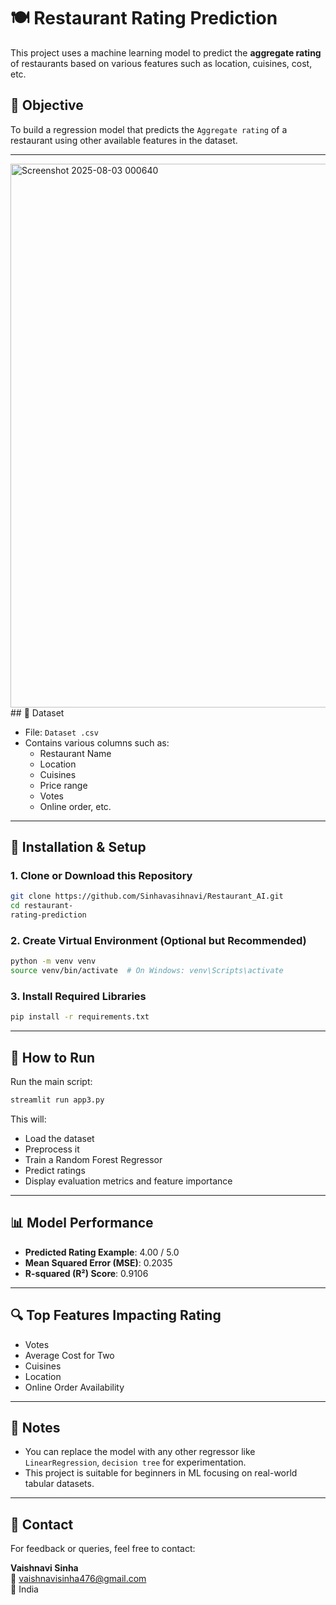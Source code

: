 
# 🍽️ Restaurant Rating Prediction

This project uses a machine learning model to predict the **aggregate rating** of restaurants based on various features such as location, cuisines, cost, etc.

## 🧠 Objective

To build a regression model that predicts the `Aggregate rating` of a restaurant using other available features in the dataset.

---
<img width="1893" height="870" alt="Screenshot 2025-08-03 000640" src="https://github.com/user-attachments/assets/b09c792f-16a2-4b0e-bffb-3d12df429f76" />
## 📁 Dataset

- File: `Dataset .csv`
- Contains various columns such as:
  - Restaurant Name
  - Location
  - Cuisines
  - Price range
  - Votes
  - Online order, etc.

---

## 🔧 Installation & Setup

### 1. Clone or Download this Repository
```bash
git clone https://github.com/Sinhavasihnavi/Restaurant_AI.git
cd restaurant-
rating-prediction
```

### 2. Create Virtual Environment (Optional but Recommended)
```bash
python -m venv venv
source venv/bin/activate  # On Windows: venv\Scripts\activate
```

### 3. Install Required Libraries
```bash
pip install -r requirements.txt
```

---

## 🚀 How to Run

Run the main script:
```bash
streamlit run app3.py
```

This will:
- Load the dataset
- Preprocess it
- Train a Random Forest Regressor
- Predict ratings
- Display evaluation metrics and feature importance

---

## 📊 Model Performance

- **Predicted Rating Example**: 4.00 / 5.0  
- **Mean Squared Error (MSE)**: 0.2035  
- **R-squared (R²) Score**: 0.9106

---

## 🔍 Top Features Impacting Rating

- Votes  
- Average Cost for Two  
- Cuisines  
- Location  
- Online Order Availability

---

## 📎 Notes

- You can replace the model with any other regressor like `LinearRegression`, `decision tree` for experimentation.
- This project is suitable for beginners in ML focusing on real-world tabular datasets.

---

## 📧 Contact

For feedback or queries, feel free to contact:

**Vaishnavi Sinha**  
📧 vaishnavisinha476@gmail.com  
📍 India
